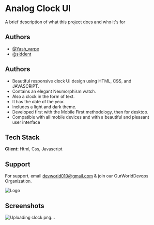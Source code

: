 
# Analog Clock UI

A brief description of what this project does and who it's for


## Authors

- [@Yash_varpe ](https://github.com/YashVarpe05)
- [@siddent ](https://github.com/emplooyee)

## Authors

- Beautiful responsive clock UI design using HTML, CSS, and JAVASCRIPT.
- Contains an elegant Neumorphism watch.
- Also a clock in the form of text.
- It has the date of the year.
- Includes a light and dark theme.
- Developed first with the Mobile First methodology, then for desktop.
- Compatible with all mobile devices and with a beautiful and pleasant user interface
 


## Tech Stack

**Client:** Html, Css, Javascript




## Support

For support, email devworld010@gmail.com & join our 
OurWorldDevops Organization.



![Logo](https://upload.wikimedia.org/wikipedia/commons/a/a7/React-icon.svg)


## Screenshots
![Uploading clock.png…]()




